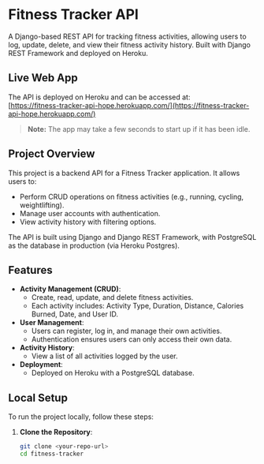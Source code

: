 # Fitness Tracker API

A Django-based REST API for tracking fitness activities, allowing users to log, update, delete, and view their fitness activity history. Built with Django REST Framework and deployed on Heroku.

## Live Web App
The API is deployed on Heroku and can be accessed at:  
[https://fitness-tracker-api-hope.herokuapp.com/](https://fitness-tracker-api-hope.herokuapp.com/)

> **Note:** The app may take a few seconds to start up if it has been idle.

## Project Overview
This project is a backend API for a Fitness Tracker application. It allows users to:
- Perform CRUD operations on fitness activities (e.g., running, cycling, weightlifting).
- Manage user accounts with authentication.
- View activity history with filtering options.

The API is built using Django and Django REST Framework, with PostgreSQL as the database in production (via Heroku Postgres).

## Features
- **Activity Management (CRUD)**:
  - Create, read, update, and delete fitness activities.
  - Each activity includes: Activity Type, Duration, Distance, Calories Burned, Date, and User ID.
- **User Management**:
  - Users can register, log in, and manage their own activities.
  - Authentication ensures users can only access their own data.
- **Activity History**:
  - View a list of all activities logged by the user.
- **Deployment**:
  - Deployed on Heroku with a PostgreSQL database.

## Local Setup
To run the project locally, follow these steps:

1. **Clone the Repository**:
   ```bash
   git clone <your-repo-url>
   cd fitness-tracker
